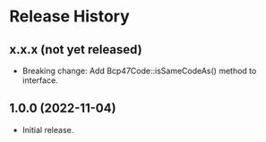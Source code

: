 # Release History

## x.x.x (not yet released)
* Breaking change: Add Bcp47Code::isSameCodeAs() method to interface.

## 1.0.0 (2022-11-04)

* Initial release.
